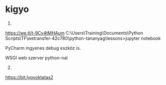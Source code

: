 # kigyo
1.
https://we.tl/t-9Cv4tMHAum
 C:\Users\Training\Documents\Python Scripts\TF\wetransfer-42c780\python-tananyag\lessons>jupyter notebook
 
PyCharm ingyenes debug eszköz is.

WSGI web szerver python-nal

2.
https://bit.lypyoktatas2
